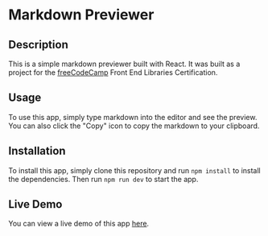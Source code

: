 # Markdown Previewer

## Description

This is a simple markdown previewer built with React. It was built as a project for the [freeCodeCamp](https://www.freecodecamp.org/) Front End Libraries Certification.

## Usage

To use this app, simply type markdown into the editor and see the preview. You can also click the "Copy" icon to copy the markdown to your clipboard.

## Installation

To install this app, simply clone this repository and run `npm install` to install the dependencies. Then run `npm run dev` to start the app.

## Live Demo

You can view a live demo of this app [here](https://yasinalhadi.github.io/markdown-previewer/).